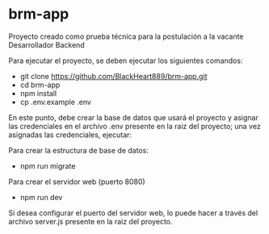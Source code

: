 # brm-app
Proyecto creado como prueba técnica para la postulación a la vacante Desarrollador Backend

Para ejecutar el proyecto, se deben ejecutar los siguientes comandos:

- git clone https://github.com/BlackHeart889/brm-app.git
- cd brm-app
- npm install
- cp .env.example .env

En este punto, debe crear la base de datos que usará el proyecto y asignar las credenciales en el archivo .env presente en la raiz del proyecto; una vez asignadas las credenciales, ejecutar:

Para crear la estructura de base de datos:
- npm run migrate 

Para crear el servidor web (puerto 8080)
- npm run dev 

Si desea configurar el puerto del servidor web, lo puede hacer a través del archivo server.js presente en la raiz del proyecto.
